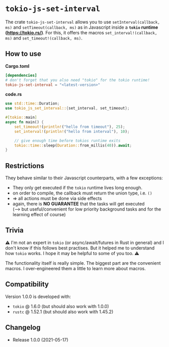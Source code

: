 # `tokio-js-set-interval`

The crate `tokio-js-set-interval` allows you to use `setInterval(callback, ms)` and
`setTimeout(callback, ms)` as in Javascript inside a **`tokio` runtime (https://tokio.rs/)**.
For this, it offers the macros `set_interval!(callback, ms)` and `set_timeout!(callback, ms)`.

## How to use
**Cargo.toml**
```toml
[dependencies]
# don't forget that you also need "tokio" for the tokio runtime!
tokio-js-set-interval = "<latest-version>"
```

**code.rs**
```rust
use std::time::Duration;
use tokio_js_set_interval::{set_interval, set_timeout};

#[tokio::main]
async fn main() {
    set_timeout!(println!("hello from timeout"), 25);
    set_interval!(println!("hello from interval"), 10);

    // give enough time before tokios runtime exits
    tokio::time::sleep(Duration::from_millis(40)).await;
}
```

## Restrictions
They behave similar to their Javascript counterparts, with a few exceptions:

 * They only get executed if the `tokio` runtime lives long enough.
 * on order to compile, the callback must return the union type, i.e. `()`
 * => all actions must be done via side effects
 * again, there is **NO GUARANTEE** that the tasks will get executed \
   (--> but useful/convenient for low priority background tasks and for the learning effect of course)

## Trivia
⚠ I'm not an expert in `tokio` (or async/await/futures in Rust in general) and I don't
  know if this follows best practises. But it helped me to understand how `tokio` works.
  I hope it may be helpful to some of you too. ⚠

The functionality itself is really simple. The biggest part are the convenient macros.
I over-engineered them a little to learn more about macros.

## Compatibility
Version 1.0.0 is developed with:
 * `tokio` @ 1.6.0 (but should also work with 1.0.0)
 * `rustc` @ 1.52.1 (but should also work with 1.45.2)


## Changelog
- Release 1.0.0 (2021-05-17)
